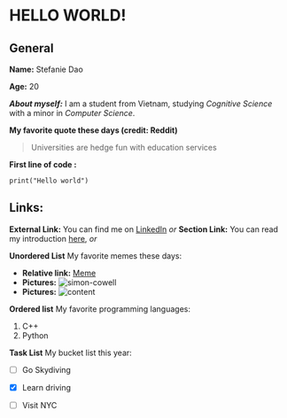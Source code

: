 # HELLO WORLD!

## General
**Name:** Stefanie Dao

**Age:** 20

***About myself:*** I am a student from Vietnam, studying *Cognitive Science* with a minor in *Computer Science*.

**My favorite quote these days (credit: Reddit)**
> Universities are hedge fun with education services 

**First line of __code__ :**
``` 
print("Hello world")
```

##  Links:
**External Link:** You can find me on [LinkedIn](https://www.linkedin.com/in/stefanie-dao/) *or*
**Section Link:** You can read my introduction [here](#general), *or*

**Unordered List** My favorite memes these days:
- **Relative link:** [Meme](IMG_1947.JPG)
- **Pictures:** ![simon-cowell](https://user-images.githubusercontent.com/59592651/134832097-3422ea35-2e88-4ede-843d-802d0aba9fd2.jpeg)
- **Pictures:** ![content](https://user-images.githubusercontent.com/59592651/134832118-8e9d3e39-da90-4f29-88bb-fe265ce83c01.jpeg)


**Ordered list** My favorite programming languages:
1. C++
2. Python

**Task List** My bucket list this year:
- [ ] Go Skydiving
- [x] Learn driving
- [ ] Visit NYC 


